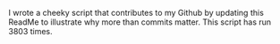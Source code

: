 I wrote a cheeky script that contributes to my Github by updating this ReadMe to illustrate why more than commits matter. This script has run 3803 times.